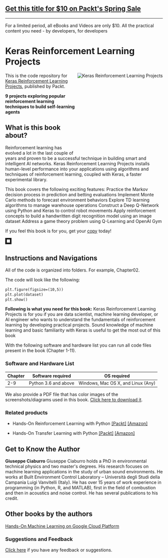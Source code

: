## [Get this title for $10 on Packt's Spring Sale](https://www.packt.com/B10947?utm_source=github&utm_medium=packt-github-repo&utm_campaign=spring_10_dollar_2022)
-----
For a limited period, all eBooks and Videos are only $10. All the practical content you need \- by developers, for developers

# Keras Reinforcement Learning Projects

<a href="https://www.packtpub.com/big-data-and-business-intelligence/keras-reinforcement-learning-projects?utm_source=github&utm_medium=repository&utm_campaign=9781789342093 "><img src="https://d255esdrn735hr.cloudfront.net/sites/default/files/imagecache/ppv4_main_book_cover/9781789342093_.png" alt="Keras Reinforcement Learning Projects" height="256px" align="right"></a>

This is the code repository for [Keras Reinforcement Learning Projects](https://www.packtpub.com/big-data-and-business-intelligence/keras-reinforcement-learning-projects?utm_source=github&utm_medium=repository&utm_campaign=9781789342093 ), published by Packt.

**9 projects exploring popular reinforcement learning techniques to build self-learning agents**

## What is this book about?
<span class="sugar_field" id="description">Reinforcement learning has evolved a lot in the last couple of years and proven to be a successful technique in building smart and intelligent AI networks. Keras Reinforcement Learning Projects installs human-level performance into your applications using algorithms and techniques of reinforcement learning, coupled with Keras, a faster experimental library.</span>

This book covers the following exciting features:
Practice the Markov decision process in prediction and betting evaluations 
Implement Monte Carlo methods to forecast environment behaviors 
Explore TD learning algorithms to manage warehouse operations 
Construct a Deep Q-Network using Python and Keras to control robot movements 
Apply reinforcement concepts to build a handwritten digit recognition model using an image dataset 
Address a game theory problem using Q-Learning and OpenAI Gym 

If you feel this book is for you, get your [copy](https://www.amazon.com/dp/1789342090) today!

<a href="https://www.packtpub.com/?utm_source=github&utm_medium=banner&utm_campaign=GitHubBanner"><img src="https://raw.githubusercontent.com/PacktPublishing/GitHub/master/GitHub.png" 
alt="https://www.packtpub.com/" border="5" /></a>

## Instructions and Navigations
All of the code is organized into folders. For example, Chapter02.

The code will look like the following:
```
plt.figure(figsize=(10,5))
plt.plot(dataset)
plt.show()
```

**Following is what you need for this book:**
Keras Reinforcement Learning Projects is for you if you are data scientist, machine learning developer, or AI engineer who wants to understand the fundamentals of reinforcement learning by developing practical projects. Sound knowledge of machine learning and basic familiarity with Keras is useful to get the most out of this book

With the following software and hardware list you can run all code files present in the book (Chapter 1-11).
### Software and Hardware List
| Chapter | Software required | OS required |
| -------- | ------------------------------------ | ----------------------------------- |
| 2-9 | Python 3.6 and above | Windows, Mac OS X, and Linux (Any) |

We also provide a PDF file that has color images of the screenshots/diagrams used in this book. [Click here to download it](https://www.packtpub.com/sites/default/files/downloads/9781789342093_ColorImages.pdf).

### Related products
* Hands-On Reinforcement Learning with Python [[Packt]](https://www.packtpub.com/big-data-and-business-intelligence/hands-reinforcement-learning-python?utm_source=github&utm_medium=repository&utm_campaign=9781788836524 ) [[Amazon]](https://www.amazon.com/dp/1788836529)

* Hands-On Transfer Learning with Python [[Packt]](https://www.packtpub.com/big-data-and-business-intelligence/hands-transfer-learning-python?utm_source=github&utm_medium=repository&utm_campaign=9781788831307 ) [[Amazon]](https://www.amazon.com/dp/1788831306)

## Get to Know the Author
**Giuseppe Ciaburro**
Giuseppe Ciaburro holds a PhD in environmental technical physics and two master's degrees. His research focuses on machine learning applications in the study of urban sound environments. He works at Built Environment Control Laboratory – Università degli Studi della Campania Luigi Vanvitelli (Italy). He has over 15 years of work experience in programming (in Python, R, and MATLAB), first in the field of combustion and then in acoustics and noise control. He has several publications to his credit.


## Other books by the authors
[Hands-On Machine Learning on Google Cloud Platform](https://www.packtpub.com/big-data-and-business-intelligence/machine-learning-google-cloud-platform?utm_source=github&utm_medium=repository&utm_campaign=9781788393485 )


### Suggestions and Feedback
[Click here](https://docs.google.com/forms/d/e/1FAIpQLSdy7dATC6QmEL81FIUuymZ0Wy9vH1jHkvpY57OiMeKGqib_Ow/viewform) if you have any feedback or suggestions.
